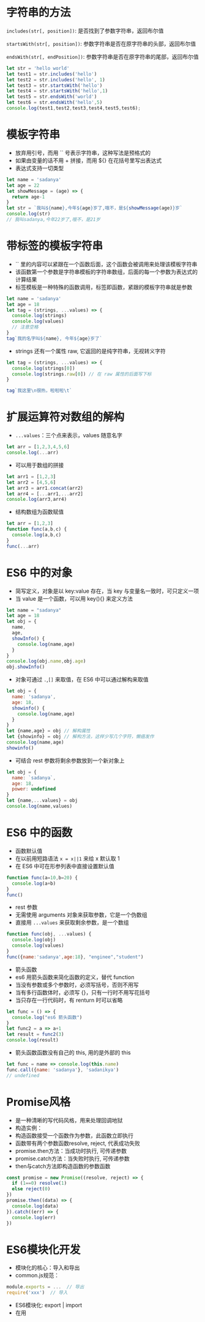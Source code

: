 # 字符串的方法

`includes(str[, position])`: 是否找到了参数字符串，返回布尔值

`startsWith(str[, position])`: 参数字符串是否在原字符串的头部，返回布尔值

`endsWith(str[, endPosition])`: 参数字符串是否在原字符串的尾部，返回布尔值

``` js
let str = 'hello world'
let test1 = str.includes('hello')
let test2 = str.includes('hello', 1)
let test3 = str.startsWith('hello')
let test4 = str.startsWith('hello',1)
let test5 = str.endsWith('world')
let test6 = str.endsWith('hello',5)
console.log(test1,test2,test3,test4,test5,test6);
```

# 模板字符串

* 放弃用引号，而用 `` 号表示字符串，这种写法是预格式的
* 如果由变量的话不用 + 拼接，而用 ${} 在花括号里写出表达式
* 表达式支持一切类型
``` js
let name = 'sadanya'
let age = 22
let showMessage = (age) => {
  return age-1
}
let str = `我叫${name},今年${age}岁了,哦不，是${showMessage(age)}岁`
console.log(str)
// 我叫sadanya,今年22岁了,哦不，是21岁
```

# 带标签的模板字符串

* `` 里的内容可以紧跟在一个函数后面，这个函数会被调用来处理该模板字符串
* 该函数第一个参数是字符串模板的字符串数组，后面的每一个参数为表达式的计算结果
* 标签模板是一种特殊的函数调用，标签即函数，紧跟的模板字符串就是参数
``` js
let name = 'sadanya'
let age = 18
let tag = (strings, ...values) => {
  console.log(strings)
  console.log(values)
  // 注意空格
}
tag`我的名字叫${name}, 今年${age}岁了`
```

* strings 还有一个属性 raw, 它返回的是纯字符串，无视转义字符
``` js
let tag = (strings, ...values) => {
  console.log(strings[0])
  console.log(strings.raw[0]) // 在 raw 属性的后面写下标
}

tag`我这里\n很热，啦啦啦\t`
```

# 扩展运算符对数组的解构

* `...values`：三个点来表示，values 随意名字

``` js
let arr = [1,2,3,4,5,6]
console.log(...arr)
```
* 可以用于数组的拼接

``` js
let arr1 = [1,2,3]
let arr2 = [4,5,6]
let arr3 = arr1.concat(arr2)
let arr4 = [...arr1,...arr2]
console.log(arr3,arr4)
```

* 结构数组为函数赋值

``` js
let arr = [1,2,3]
function func(a,b,c) {
  console.log(a,b,c)
}
func(...arr)
```

# ES6 中的对象

* 简写定义，对象是以 key:value 存在，当 key 与变量名一致时，可只定义一项
* 当 value 是一个函数，可以用 key(){} 来定义方法

``` js
let name = "sadanya"
let age = 18
let obj = {
  name,
  age,
  showInfo() {
    console.log(name,age)
  }
}
console.log(obj.name,obj.age)
obj.showInfo()
```

* 对象可通过 `.`,`[]` 来取值，在 ES6 中可以通过解构来取值

``` js
let obj = {
  name: 'sadanya',
  age: 18,
  showinfo() {
    console.log(name,age)
  }
}
let {name,age} = obj // 解构属性
let {showinfo} = obj // 解构方法，这样少写几个字符，懒癌发作
console.log(name,age)
showinfo()
```

* 可结合 rest 参数将剩余参数放到一个新对象上

``` js
let obj = {
  name: `sadanya`,
  age: 18,
  power: undefined
}
let {name,...values} = obj
console.log(name,values)
```

# ES6 中的函数

* 函数默认值
* 在以前用短路语法 `x = x||1` 来给 x 默认取 1
* 在 ES6 中可在形参列表中直接设置默认值
``` js
function func(a=10,b=20) {
  console.log(a+b)
}
func()
```

* rest 参数
* 无需使用 arguments 对象来获取参数，它是一个伪数组
* 直接用 `...values` 来获取剩余参数，是一个数组
``` js
function func(obj, ...values) {
  console.log(obj)
  console.log(values)
}
func({name:'sadanya',age:18}, "enginee","student")
```

* 箭头函数
* es6 用箭头函数来简化函数的定义，替代 function
* 当没有参数或多个参数时，必须写括号，否则不用写
* 当有多行函数体时，必须写 {}，只有一行时不用写花括号
* 当只存在一行代码时，有 renturn 时可以省略
``` js
let func = () => {
  console.log("es6 箭头函数")
}
let func2 = a => a+1
let result = func2(3)
console.log(result)
```

* 箭头函数函数没有自己的 this, 用的是外部的 this
``` js
let func = name => console.log(this.name)
func.call({name: 'sadanya'}, 'sadanikya')
// undefined
```

# Promise风格

- 是一种清晰的写代码风格，用来处理回调地狱
- 构造实例：
- 构造函数接受一个函数作为参数，此函数立即执行
- 函数带有两个参数函数resolve, reject, 代表成功失败
- promise.then方法：当成功时执行, 可传递参数
- promise.catch方法：当失败时执行, 可传递参数
- then与catch方法即构造函数的参数函数
```js
const promise = new Promise((resolve, reject) => {
  if (1==0) resolve(1)
  else reject(0)
})
promise.then((data) => {
  console.log(data)
}).catch((err) => {
  console.log(err)
})
```

# ES6模块化开发
- 模块化的核心：导入和导出
- common.js规范：
```js
module.exports = ...  // 导出
require('xxx')  // 导入
```
- ES6模块化: export | import
- 在用 <script> 标签引入 js 文件时，指定 `type='moudle'`, 即将文件模块化，，不会发生作用域混乱的情况
- ES6 中的导出
```js 
export {test, test2, ...} // 在对象中直接导出需要的值
export let test = ...   // 在定义变量时就直接导出
export default test // 一个模块只能存在一个，再导入时允许自定义名字
```
- ES6 中的导入
```js
import {...} from 'xxx.js'  // 从什么文件哪里导入什么，最基本的导入
import xxx from 'xxx.js' // 接收 default 导出的内容，可以自己重命名
import * as obj from 'xxx.js' // 导入所有，作为 obj 的属性
```

# 未完待续
# 类的定义，继承